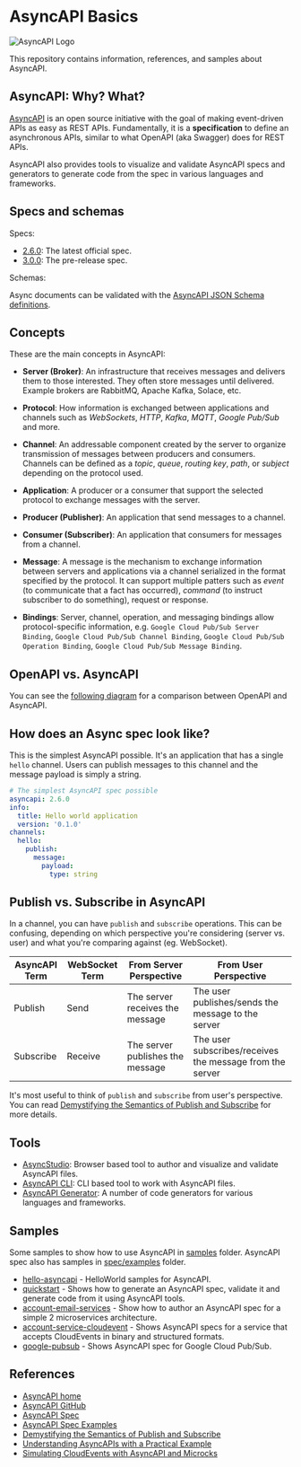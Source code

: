 # AsyncAPI Basics

![AsyncAPI Logo](https://avatars.githubusercontent.com/u/16401334?s=200&v=4)

This repository contains information, references, and samples about AsyncAPI.

## AsyncAPI: Why? What?

[AsyncAPI](https://www.asyncapi.com/) is an open source initiative with the goal
of making event-driven APIs as easy as REST APIs. Fundamentally, it is a
**specification** to define an asynchronous APIs, similar to what OpenAPI (aka
Swagger) does for REST APIs.

AsyncAPI also provides tools to visualize and validate AsyncAPI specs and
generators to generate code from the spec in various languages and frameworks.

## Specs and schemas

Specs:

* [2.6.0](https://www.asyncapi.com/docs/reference/specification/v2.6.0): The
  latest official spec.
* [3.0.0](https://www.asyncapi.com/docs/reference/specification/v3.0.0-next-major-spec.10):
  The pre-release spec.

Schemas:

Async documents can be validated with the [AsyncAPI JSON Schema definitions](https://github.com/asyncapi/spec-json-schemas/tree/master/schemas).

## Concepts

These are the main concepts in AsyncAPI:

* **Server (Broker)**: An infrastructure that receives messages and delivers them
to those interested. They often store messages until delivered. Example brokers
are RabbitMQ, Apache Kafka, Solace, etc.

* **Protocol**: How information is exchanged between applications and channels
  such as *WebSockets*, *HTTP*, *Kafka*, *MQTT*, *Google Pub/Sub* and more.

* **Channel**: An addressable component created by the server to organize
  transmission of messages between producers and consumers. Channels can be
  defined as a *topic*, *queue*, *routing key*, *path*, or *subject* depending
  on the protocol used.

* **Application**: A producer or a consumer that support the selected protocol
  to exchange messages with the server.

* **Producer (Publisher)**: An application that send messages to a channel.

* **Consumer (Subscriber)**: An application that consumers for messages from a
  channel.

* **Message**: A message is the mechanism to exchange information between
  servers and applications via a channel serialized in the format specified by
  the protocol. It can support multiple patters such as *event* (to communicate
  that a fact has occurred), *command* (to instruct subscriber to do something),
  request or response.

* **Bindings**: Server, channel, operation, and messaging bindings allow
  protocol-specific information, e.g. `Google Cloud Pub/Sub Server Binding`,
  `Google Cloud Pub/Sub Channel Binding`, `Google Cloud Pub/Sub Operation
  Binding`, `Google Cloud Pub/Sub Message Binding`.

## OpenAPI vs. AsyncAPI

You can see the [following
diagram](https://www.asyncapi.com/docs/tutorials/getting-started/coming-from-openapi)
for a comparison between OpenAPI and AsyncAPI.

## How does an Async spec look like?

This is the simplest AsyncAPI possible. It's an application that has a single
`hello` channel. Users can publish messages to this channel and the message
payload is simply a string.

```yaml
# The simplest AsyncAPI spec possible
asyncapi: 2.6.0
info:
  title: Hello world application
  version: '0.1.0'
channels:
  hello:
    publish:
      message:
        payload:
          type: string
```

## Publish vs. Subscribe in AsyncAPI

In a channel, you can have `publish` and `subscribe` operations. This can be
confusing, depending on which perspective you're considering (server vs. user)
and what you're comparing against (eg. WebSocket).

| AsyncAPI Term | WebSocket Term | From Server Perspective | From User Perspective |
| --- | --- | --- | --- |
| Publish | Send | The server receives the message | The user publishes/sends the message to the server |
| Subscribe | Receive | The server publishes the message | The user subscribes/receives the message from the server |

It's most useful to think of `publish` and `subscribe` from user's perspective. You can read [Demystifying the Semantics of Publish and
Subscribe](https://www.asyncapi.com/blog/publish-subscribe-semantics) for more
details.

## Tools

* [AsyncStudio](https://studio.asyncapi.com/): Browser based tool to author and
  visualize and validate AsyncAPI files.
* [AsyncAPI CLI](https://github.com/asyncapi/cli): CLI based tool to work with
  AsyncAPI files.
* [AsyncAPI Generator](https://github.com/asyncapi/generator): A number of code
  generators for various languages and frameworks.

## Samples

Some samples to show how to use AsyncAPI in [samples](./samples/) folder.
AsyncAPI spec also has samples in [spec/examples](https://github.com/asyncapi/spec/tree/master/examples) folder.

* [hello-asyncapi](samples/hello-asyncapi) - HelloWorld samples for AsyncAPI.
* [quickstart](samples/quickstart) - Shows how to generate an AsyncAPI spec,
  validate it and generate code from it using AsyncAPI tools.
* [account-email-services](samples/account-email-services/) - Show how to author
  an AsyncAPI spec for a simple 2 microservices architecture.
* [account-service-cloudevent](samples/account-service-cloudevents/) - Shows
  AsyncAPI specs for a service that accepts CloudEvents in binary and structured
  formats.
* [google-pubsub](samples/google-pubsub/) - Shows AsyncAPI spec for Google Cloud
  Pub/Sub.

## References

* [AsyncAPI home](https://www.asyncapi.com/)
* [AsyncAPI GitHub](https://github.com/asyncapi)
* [AsyncAPI Spec](https://www.asyncapi.com/docs/reference)
* [AsyncAPI Spec Examples](https://github.com/asyncapi/spec/tree/master/examples)
* [Demystifying the Semantics of Publish and Subscribe](https://www.asyncapi.com/blog/publish-subscribe-semantics)
* [Understanding AsyncAPIs with a Practical Example](https://medium.com/event-driven-utopia/understanding-asyncapis-with-a-practical-example-ee2b4be221d8)
* [Simulating CloudEvents with AsyncAPI and
  Microcks](https://developers.redhat.com/articles/2021/06/02/simulating-cloudevents-asyncapi-and-microcks#)
